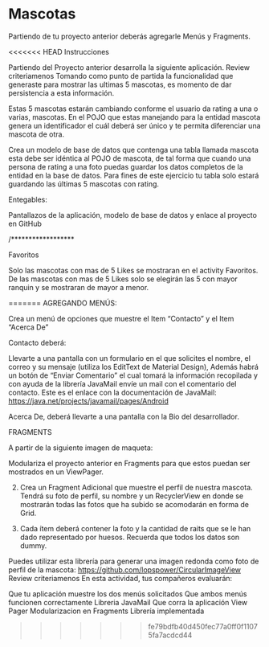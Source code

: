 # Mascotas

Partiendo de tu proyecto anterior deberás agregarle Menús y Fragments.

<<<<<<< HEAD
Instrucciones

Partiendo del Proyecto anterior desarrolla la siguiente aplicación.
Review criteriamenos 
Tomando como punto de partida la funcionalidad que generaste para mostrar las ultimas 5 mascotas, es momento de dar persistencia a esta información.

Estas 5 mascotas estarán cambiando conforme el usuario da rating a una o varias, mascotas. En el POJO que estas manejando para la entidad mascota genera un identificador el cuál deberá ser único y te permita diferenciar una mascota de otra.

Crea un modelo de base de datos que contenga una tabla llamada mascota esta debe ser idéntica al POJO de mascota, de tal forma que cuando una persona de rating a una foto puedas guardar los datos completos de la entidad en la base de datos. Para fines de este ejercicio tu tabla solo estará guardando las últimas 5 mascotas con rating.

Entegables:

Pantallazos de la aplicación, modelo de base de datos y enlace al proyecto en GitHub




/******************

Favoritos

Solo las mascotas con mas de 5 Likes se mostraran en el activity Favoritos.
De las mascotas con mas de 5 Likes solo se elegirán las 5 con mayor ranquin y se mostraran de mayor a menor.






=======
AGREGANDO MENÚS:

Crea un menú de opciones que muestre el Item “Contacto” y el Item “Acerca De”

Contacto deberá:

Llevarte a una pantalla con un formulario en el que solicites el nombre, el correo y su mensaje (utiliza los EditText de Material Design),
Además habrá un botón de “Enviar Comentario” el cual tomará la información recopilada y con ayuda de la librería JavaMail envíe un mail con el comentario del contacto.
Este es el enlace con la documentación de JavaMail: https://java.net/projects/javamail/pages/Android

Acerca De, deberá llevarte a una pantalla con la Bio del desarrollador.

FRAGMENTS

A partir de la siguiente imagen de maqueta:

Modulariza el proyecto anterior en Fragments para que estos puedan ser mostrados en un ViewPager.


2. Crea un Fragment Adicional que muestre el perfil de nuestra mascota. Tendrá su foto de perfil, su nombre y un RecyclerView en donde se mostrarán todas las fotos que ha subido se acomodarán en forma de Grid.

3. Cada ítem deberá contener la foto y la cantidad de raits que se le han dado representado por huesos. Recuerda que todos los datos son dummy.

Puedes utilizar esta librería para generar una imagen redonda como foto de perfil de la mascota: https://github.com/lopspower/CircularImageView
Review criteriamenos 
En esta actividad, tus compañeros evaluarán:

Que tu aplicación muestre los dos menús solicitados
Que ambos menús funcionen correctamente
Libreria JavaMail
Que corra la aplicación
View Pager
Modularizacion en Fragments
Librería implementada
>>>>>>> fe79bdfb40d450fec77a0ff0f11075fa7acdcd44
